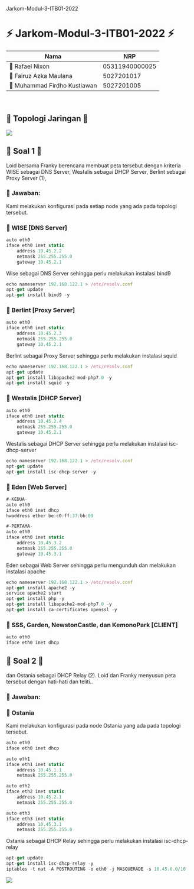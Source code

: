 Jarkom-Modul-3-ITB01-2022

# :zap: **Jarkom-Modul-3-ITB01-2022** :zap:

| Nama                               | NRP            |
|------------------------------------|----------------|
| 	:adult: Rafael Nixon              | 05311940000025 |
| 	:adult: Fairuz Azka Maulana       | 5027201017     |
| 	:adult: Muhammad Firdho Kustiawan | 5027201005     | 
<br/>


## :large_blue_circle: **Topologi Jaringan** :large_blue_circle: 
<img src="./img/topologi.png">
<br>

## :large_blue_circle: **Soal 1** :large_blue_circle: 
Loid bersama Franky berencana membuat peta tersebut dengan kriteria WISE sebagai DNS Server, Westalis sebagai DHCP Server, Berlint sebagai Proxy Server (1),

### :triangular_flag_on_post: **Jawaban:**
Kami melakukan konfigurasi pada setiap node yang ada pada topologi tersebut.

### :rocket: **WISE** [DNS Server]
```JavaScript
auto eth0
iface eth0 inet static
    address 10.45.2.2
    netmask 255.255.255.0
    gateway 10.45.2.1
```
Wise sebagai DNS Server sehingga perlu melakukan instalasi bind9
```JavaScript
echo nameserver 192.168.122.1 > /etc/resolv.conf
apt-get update
apt-get install bind9 -y
```

### :rocket: **Berlint** [Proxy Server]
```JavaScript
auto eth0
iface eth0 inet static
    address 10.45.2.3
    netmask 255.255.255.0
    gateway 10.45.2.1
```
Berlint sebagai Proxy Server sehingga perlu melakukan instalasi squid
```JavaScript
echo nameserver 192.168.122.1 > /etc/resolv.conf
apt-get update
apt-get install libapache2-mod-php7.0 -y
apt-get install squid -y
```

### :rocket: **Westalis** [DHCP Server]
```JavaScript
auto eth0
iface eth0 inet static
    address 10.45.2.4
    netmask 255.255.255.0
    gateway 10.45.2.1
```
Westalis sebagai DHCP Server sehingga perlu melakukan instalasi isc-dhcp-server
```JavaScript
echo nameserver 192.168.122.1 > /etc/resolv.conf
apt-get update
apt-get install isc-dhcp-server -y
```

### :rocket: **Eden** [Web Server]
```JavaScript
#-KEDUA-
auto eth0
iface eth0 inet dhcp
hwaddress ether be:c0:ff:37:bb:09

#-PERTAMA-
auto eth0
iface eth0 inet static
    address 10.45.3.2
    netmask 255.255.255.0
    gateway 10.45.3.1
```
Eden sebagai Web Server sehingga perlu mengunduh dan melakukan instalasi apache
```JavaScript
echo nameserver 192.168.122.1 > /etc/resolv.conf
apt-get install apache2 -y
service apache2 start
apt-get install php -y
apt-get install libapache2-mod-php7.0 -y
apt-get install ca-certificates openssl -y
```

### :rocket: **SSS**, **Garden**, **NewstonCastle**, dan **KemonoPark** [CLIENT]
```JavaScript
auto eth0
iface eth0 inet dhcp
```


## :large_blue_circle: **Soal 2** :large_blue_circle: 
dan Ostania sebagai DHCP Relay (2). Loid dan Franky menyusun peta tersebut dengan hati-hati dan teliti..

### :triangular_flag_on_post: **Jawaban:**

### :rocket: **Ostania**
Kami melakukan konfigurasi pada node Ostania yang ada pada topologi tersebut.

```JavaScript
auto eth0
iface eth0 inet dhcp

auto eth1
iface eth1 inet static
    address 10.45.1.1
    netmask 255.255.255.0

auto eth2
iface eth2 inet static
    address 10.45.2.1
    netmask 255.255.255.0

auto eth3
iface eth3 inet static
    address 10.45.3.1
    netmask 255.255.255.0
```
Ostania sebagai DHCP Relay sehingga perlu melakukan instalasi isc-dhcp-relay
```JavaScript
apt-get update
apt-get install isc-dhcp-relay -y
iptables -t nat -A POSTROUTING -o eth0 -j MASQUERADE -s 10.45.0.0/16
```

<img src="gaadagambarnomor2.png">
<br>
